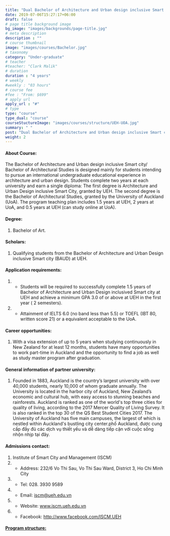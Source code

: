 ```yaml
---
title: "Dual Bachelor of Architecture and Urban design inclusive Smart city (UEH) and Bachelor of Architectural Studies (University of Auckland, New Zealand) Degree Program"
date: 2019-07-06T15:27:17+06:00
draft: false
# page title background image
bg_image: "images/backgrounds/page-title.jpg"
# meta description
description : ""
# course thumbnail
image: "images/courses/Bachelor.jpg"
# taxonomy
category: "Under-graduate"
# teacher
#teacher: "Clark Malik"
# duration
duration : "4 years"
# weekly
#weekly : "03 hours"
# course fee
#fee : "From: $699"
# apply url
apply_url : "#"
# type
type: "course"
type_dual: "course"
courseStuctureImage: "images/courses/structure/UEH-UOA.jpg"
summary: " "
post: "Dual Bachelor of Architecture and Urban design inclusive Smart city (UEH) and Bachelor of Architectural Studies (University of Auckland, New Zealand) Degree Program"
weight: 2
---
```


#### About Course:

The Bachelor of Architecture and Urban design inclusive Smart city/ Bachelor of Architectural Studies is designed mainly for students intending to pursue an international undergraduate educational experience in architecture and urban design. Students complete two years at each university and earn a single diploma: The first degree is Architecture and Urban Design inclusive Smart City, granted by UEH. The second degree is the Bachelor of Architectural Studies, granted by the University of Auckland (UoA). The program teaching plan includes 1.5 years at UEH, 2 years at UoA, and 0.5 years at UEH (can study online at UoA).


#### Degree:
1. Bachelor of Art.
  
#### Scholars:
1. Qualifying students from the Bachelor of Architecture and Urban Design inclusive Smart city (BAUD) at UEH.

#### Application requirements:
1. * Students will be required to successfully complete 1.5 years of Bachelor of Architecture and Urban Design inclusived Smart city at UEH and achieve a minimum GPA 3.0 of or above at UEH in the first year ( 2 semesters).
1. * Attainment of IELTS 6.0 (no band less than 5.5) or TOEFL (IBT 80, written score 21) or a equivalent acceptable to the UoA.

#### Career opportunities: 
1. With a visa extension of up to 5 years when studying continuously in New Zealand for at least 12 months, students have many opportunities to work part-time in Auckland and the opportunity to find a job as well as study master program after graduation. 

#### General information of partner university:
1. Founded in 1883, Auckland is the country’s largest university with over 40,000 students, nearly 10,000 of whom graduate annually. The University is located in the harbor city of Auckland, New Zealand’s economic and cultural hub, with easy access to stunning beaches and rainforests. Auckland is ranked as one of the world's top three cities for quality of living, according to the 2017 Mercer Quality of Living Survey. It is also ranked in the top 30 of the QS Best Student Cities 2017. The University of Auckland has five main campuses, the largest of which is nestled within Auckland's bustling city center.phố Auckland, được cung cấp đầy đủ các dịch vụ thiết yếu và dễ dàng tiếp cận với cuộc sống nhộn nhịp tại đây.

#### Admissions contact: 
1. Institute of Smart City and Management (ISCM)
2. * Address: 232/6 Vo Thi Sau, Vo Thi Sau Ward, District 3, Ho Chi Minh City
3. * Tel: 028. 3930 9589
3. * Email: iscm@ueh.edu.vn 
3. * Website: www.iscm.ueh.edu.vn
5. * Facebook: http://www.facebook.com/ISCM.UEH

#### [Program structure:](https://drive.google.com/file/d/1YMFuO2xwNJ-HO-OoYBqLUDEd90CBJhid/view)